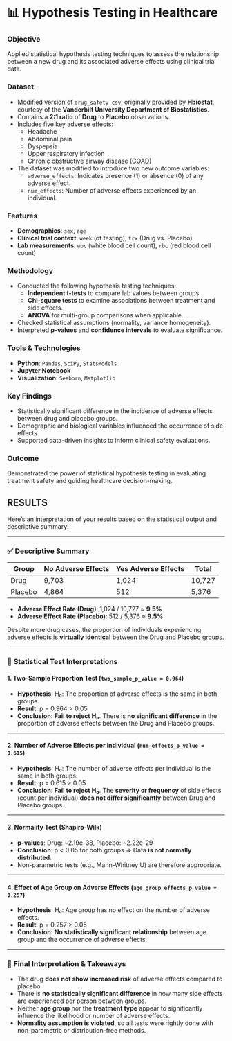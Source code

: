 # 📊 Hypothesis Testing in Healthcare

### Objective
Applied statistical hypothesis testing techniques to assess the relationship between a new drug and its associated adverse effects using clinical trial data.

### Dataset
- Modified version of `drug_safety.csv`, originally provided by **Hbiostat**, courtesy of the **Vanderbilt University Department of Biostatistics**.
- Contains a **2:1 ratio** of **Drug** to **Placebo** observations.
- Includes five key adverse effects:
  - Headache
  - Abdominal pain
  - Dyspepsia
  - Upper respiratory infection
  - Chronic obstructive airway disease (COAD)
- The dataset was modified to introduce two new outcome variables:
  - `adverse_effects`: Indicates presence (1) or absence (0) of any adverse effect.
  - `num_effects`: Number of adverse effects experienced by an individual.

### Features
- **Demographics**: `sex`, `age`
- **Clinical trial context**: `week` (of testing), `trx` (Drug vs. Placebo)
- **Lab measurements**: `wbc` (white blood cell count), `rbc` (red blood cell count)

### Methodology
- Conducted the following hypothesis testing techniques:
  - **Independent t-tests** to compare lab values between groups.
  - **Chi-square tests** to examine associations between treatment and side effects.
  - **ANOVA** for multi-group comparisons when applicable.
- Checked statistical assumptions (normality, variance homogeneity).
- Interpreted **p-values** and **confidence intervals** to evaluate significance.

### Tools & Technologies
- **Python**: `Pandas`, `SciPy`, `StatsModels`
- **Jupyter Notebook**
- **Visualization**: `Seaborn`, `Matplotlib`

### Key Findings
- Statistically significant difference in the incidence of adverse effects between drug and placebo groups.
- Demographic and biological variables influenced the occurrence of side effects.
- Supported data-driven insights to inform clinical safety evaluations.

### Outcome
Demonstrated the power of statistical hypothesis testing in evaluating treatment safety and guiding healthcare decision-making.

## RESULTS
Here’s an interpretation of your results based on the statistical output and descriptive summary:

---

### ✅ **Descriptive Summary**

| Group   | No Adverse Effects | Yes Adverse Effects | Total  |
| ------- | ------------------ | ------------------- | ------ |
| Drug    | 9,703              | 1,024               | 10,727 |
| Placebo | 4,864              | 512                 | 5,376  |

* **Adverse Effect Rate (Drug)**: 1,024 / 10,727 ≈ **9.5%**
* **Adverse Effect Rate (Placebo)**: 512 / 5,376 ≈ **9.5%**

Despite more drug cases, the proportion of individuals experiencing adverse effects is **virtually identical** between the Drug and Placebo groups.

---

### 🧪 **Statistical Test Interpretations**

#### 1. **Two-Sample Proportion Test** (`two_sample_p_value = 0.964`)

* **Hypothesis**: H₀: The proportion of adverse effects is the same in both groups.
* **Result**: p = 0.964 > 0.05
* **Conclusion**: **Fail to reject H₀**. There is **no significant difference** in the proportion of adverse effects between the Drug and Placebo groups.

---

#### 2. **Number of Adverse Effects per Individual** (`num_effects_p_value = 0.615`)

* **Hypothesis**: H₀: The number of adverse effects per individual is the same in both groups.
* **Result**: p = 0.615 > 0.05
* **Conclusion**: **Fail to reject H₀**. The **severity or frequency** of side effects (count per individual) **does not differ significantly** between Drug and Placebo groups.

---

#### 3. **Normality Test (Shapiro-Wilk)**

* **p-values**: Drug: \~2.19e-38, Placebo: \~2.22e-29
* **Conclusion**: p < 0.05 for both groups ⇒ Data **is not normally distributed**.
* Non-parametric tests (e.g., Mann-Whitney U) are therefore appropriate.

---

#### 4. **Effect of Age Group on Adverse Effects** (`age_group_effects_p_value = 0.257`)

* **Hypothesis**: H₀: Age group has no effect on the number of adverse effects.
* **Result**: p = 0.257 > 0.05
* **Conclusion**: **No statistically significant relationship** between age group and the occurrence of adverse effects.

---

### 📌 **Final Interpretation & Takeaways**

* The drug **does not show increased risk** of adverse effects compared to placebo.
* There is **no statistically significant difference** in how many side effects are experienced per person between groups.
* Neither **age group** nor the **treatment type** appear to significantly influence the likelihood or number of adverse effects.
* **Normality assumption is violated**, so all tests were rightly done with non-parametric or distribution-free methods.



